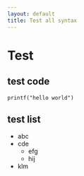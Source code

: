 ```yaml
---
layout: default
title: Test all syntax
---
```

# Test

## test code
    printf("hello world")

## test list
+ abc
+ cde
  * efg
  * hij
+ klm

